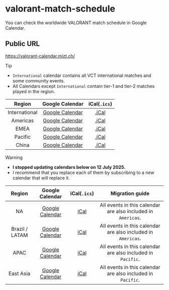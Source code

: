 # valorant-match-schedule

You can check the worldwide VALORANT match schedule in Google Calendar.

## Public URL

https://valorant-calendar.mizt.ch/

> [!TIP]
> - `International` calendar contains all VCT international matches and some community events.
> - All Calendars except `International` contain tier-1 and tier-2 matches played in the region.

| Region | Google Calendar | iCal(`.ics`) |
| :---:|:---:|:---:|
| International | [Google Calendar](https://calendar.google.com/calendar/u/0?cid=ZjJiMjY1MTkwZmNkMDY5NjY5M2FiZjgwODE1OGRkZDQ1MTQwNjY1ZGRkMGM1YjM3YWFhYTA0ZGJjZDYxZWFhOEBncm91cC5jYWxlbmRhci5nb29nbGUuY29t) | [.iCal](https://calendar.google.com/calendar/ical/f2b265190fcd0696693abf808158ddd45140665ddd0c5b37aaaa04dbcd61eaa8%40group.calendar.google.com/public/basic.ics) |
| Americas | [Google Calendar](https://calendar.google.com/calendar/u/0?cid=YmRkZTBmNWZhYTQ2ZTQxZGRmYWJkZTJmYjhlZDZhZTcxOTdiNjQ2MTQyYjhlZDAzOTdmMGE0ZjBiYmQxMDlmNEBncm91cC5jYWxlbmRhci5nb29nbGUuY29t) | [.iCal](https://calendar.google.com/calendar/ical/bdde0f5faa46e41ddfabde2fb8ed6ae7197b646142b8ed0397f0a4f0bbd109f4%40group.calendar.google.com/public/basic.ics) |
| EMEA | [Google Calendar](https://calendar.google.com/calendar/u/0?cid=OWNjOGI0YmIwMjFiMDE5NGIyNDEzOWRiMjU1NjFmYTc0ZGVhYTc0MzU0YWY1NDkzMDFiNDRhZWNjOTJiMzJiOUBncm91cC5jYWxlbmRhci5nb29nbGUuY29t) | [.iCal](https://calendar.google.com/calendar/ical/9cc8b4bb021b0194b24139db25561fa74deaa74354af549301b44aecc92b32b9%40group.calendar.google.com/public/basic.ics) |
| Pacific | [Google Calendar](https://calendar.google.com/calendar/u/0?cid=N2EzN2YxZmYzMzdiODBmOWRiOWFhOGVhNWQ2ZDBiYWY5ODE4MDM0YmIyMDhiNDAyNWUzNDFjNGE3NTMyMTE5OUBncm91cC5jYWxlbmRhci5nb29nbGUuY29t) | [.iCal](https://calendar.google.com/calendar/ical/7a37f1ff337b80f9db9aa8ea5d6d0baf9818034bb208b4025e341c4a75321199%40group.calendar.google.com/public/basic.ics) |
| China | [Google Calendar](https://calendar.google.com/calendar/u/0?cid=ODFhYjAxZTQ1ZmNiNGY5MjViNzZmOTdmYjA0MjA3Mjc3MjUxZjhhM2FhMDUyMGYxMDA3MmUzYzBhMjQyMTdjNEBncm91cC5jYWxlbmRhci5nb29nbGUuY29t) | [.iCal](https://calendar.google.com/calendar/ical/81ab01e45fcb4f925b76f97fb04207277251f8a3aa0520f10072e3c0a24217c4%40group.calendar.google.com/public/basic.ics) |

> [!WARNING]
> - **I stopped updating calendars below on 12 July 2025.**
> - I recommend that you replace each of them by subscribing to a new calendar that will replace it.

| Region | Google Calendar | iCal(`.ics`) | Migration guide
| :---:|:---:|:---:|:---:|
| NA | [Google Calendar](https://calendar.google.com/calendar/u/0?cid=NDg2OTg5YjJjYTEwZTk5OGVlODU4YTcyMDRiMTNjZDkzNWQ0MTFmMjlkYzA4MzA1ZGJiZDFjNDIzN2YyYTIxZEBncm91cC5jYWxlbmRhci5nb29nbGUuY29t) | [iCal](https://calendar.google.com/calendar/ical/486989b2ca10e998ee858a7204b13cd935d411f29dc08305dbbd1c4237f2a21d%40group.calendar.google.com/public/basic.ics) | All events in this calendar are also included in `Americas`. |
| Brazil / LATAM | [Google Calendar](https://calendar.google.com/calendar/u/0?cid=NTNjYTg1NDZhNGQzM2IzMTkzNmVkMjA0NjE2NmY2OTA2ODc1YzhiMzM3N2JhOThiOWFkMWJhZjNhMDQwZjA3NUBncm91cC5jYWxlbmRhci5nb29nbGUuY29t) | [iCal](https://calendar.google.com/calendar/ical/53ca8546a4d33b31936ed2046166f6906875c8b3377ba98b9ad1baf3a040f075%40group.calendar.google.com/public/basic.ics) | All events in this calendar are also included in `Americas`. |
| APAC | [Google Calendar](https://calendar.google.com/calendar/u/0?cid=YTZiOWM3ZGI5YzdmM2U2YjFmNjNmMjc4MjhkMzM0ZjQ0NTFhZDI0ZGU1NzA0YjI4YTk5YzU1ZGEwNjk5YjdiZkBncm91cC5jYWxlbmRhci5nb29nbGUuY29t) | [iCal](https://calendar.google.com/calendar/ical/a6b9c7db9c7f3e6b1f63f27828d334f4451ad24de5704b28a99c55da0699b7bf%40group.calendar.google.com/public/basic.ics) | All events in this calendar are also included in `Pacific`. |
| East Asia | [Google Calendar](https://calendar.google.com/calendar/u/0?cid=MWEyMWYzYWFlMDRjYWJiODQxNDFlOGE1ZjRhYTRjZTA4NWNmMzZlNDA0YjQyOGIzYjZjNzYxMWE4MTllZjczMkBncm91cC5jYWxlbmRhci5nb29nbGUuY29t) | [iCal](https://calendar.google.com/calendar/ical/1a21f3aae04cabb84141e8a5f4aa4ce085cf36e404b428b3b6c7611a819ef732%40group.calendar.google.com/public/basic.ics) | All events in this calendar are also included in `Pacific`. |
